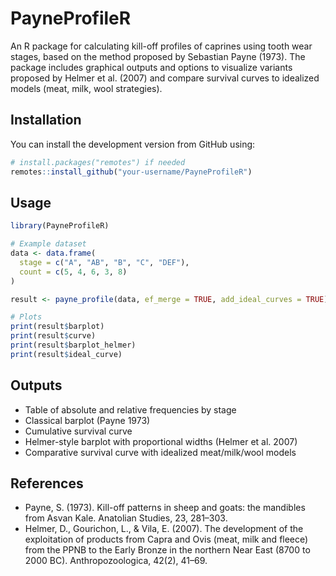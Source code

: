 # PayneProfileR

An R package for calculating kill-off profiles of caprines using tooth wear stages, based on the method proposed by Sebastian Payne (1973). The package includes graphical outputs and options to visualize variants proposed by Helmer et al. (2007) and compare survival curves to idealized models (meat, milk, wool strategies).

## Installation

You can install the development version from GitHub using:

``` r
# install.packages("remotes") if needed
remotes::install_github("your-username/PayneProfileR")
```

## Usage

``` r
library(PayneProfileR)

# Example dataset
data <- data.frame(
  stage = c("A", "AB", "B", "C", "DEF"),
  count = c(5, 4, 6, 3, 8)
)

result <- payne_profile(data, ef_merge = TRUE, add_ideal_curves = TRUE)

# Plots
print(result$barplot)
print(result$curve)
print(result$barplot_helmer)
print(result$ideal_curve)
```

## Outputs

-   Table of absolute and relative frequencies by stage
-   Classical barplot (Payne 1973)
-   Cumulative survival curve
-   Helmer-style barplot with proportional widths (Helmer et al. 2007)
-   Comparative survival curve with idealized meat/milk/wool models

## References

-   Payne, S. (1973). Kill-off patterns in sheep and goats: the mandibles from Asvan Kale. Anatolian Studies, 23, 281–303.
-   Helmer, D., Gourichon, L., & Vila, E. (2007). The development of the exploitation of products from Capra and Ovis (meat, milk and fleece) from the PPNB to the Early Bronze in the northern Near East (8700 to 2000 BC). Anthropozoologica, 42(2), 41–69.
